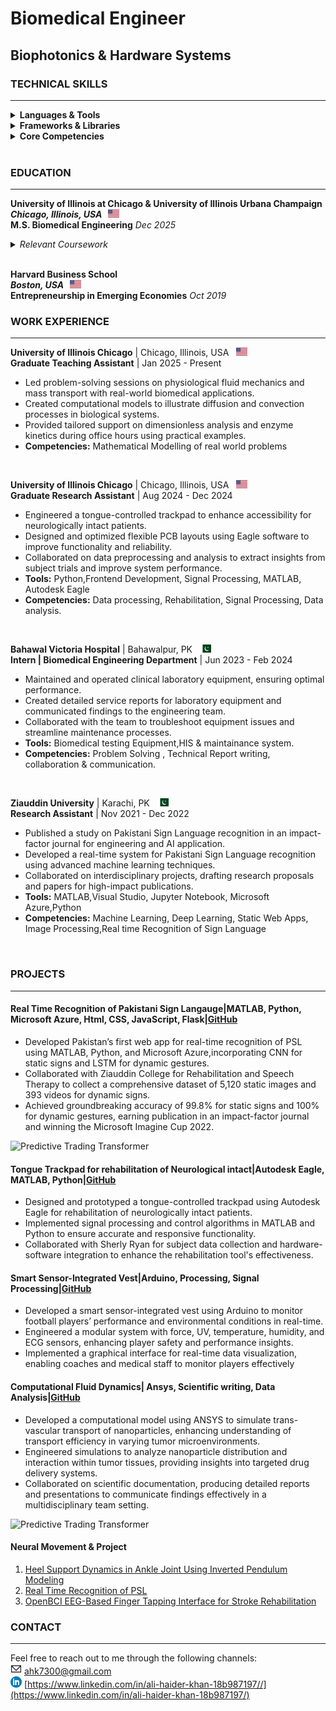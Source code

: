 # Biomedical Engineer
## Biophotonics & Hardware Systems 
### TECHNICAL SKILLS

---

<details>
  <summary><strong>Languages & Tools</strong></summary>
  <ul>
    <li><strong>Programming Languages:</strong>
      <ul>
        <li>Python</li>
        <li>C++</li>
        <li>CSS</li>
        <li>Javascript</li>
        <li>Java</li>
        <li>Html</li>
        <li>R</li>
      </ul>
    </li>
    <li><strong>Tools & Platforms:</strong>
      <ul>
        <li>MATLAB</li>
        <li>Visual Studio</li>
        <li>Tableau</li>
        <li>Jupyter Notebook</li>
        <li>Microsoft Azure</li>
        <li>Processing</li>
        <li>Arduino</li>
        <li>Autodesk Eagle</li>
        <li>Proteus Simulation</li>
      </ul>
    </li>
  </ul>
</details>

<details>
  <summary><strong>Frameworks & Libraries</strong></summary>
  <ul>
    <li>NumPy</li>
    <li>Pandas</li>
    <li>Matplotlib</li>
    <li>Scikit-learn</li>
    <li>Mediapipe</li>
    <li>Flask</li>
    <li>TensorFlow</li>
  </ul>
</details>

<details>
  <summary><strong>Core Competencies</strong></summary>
  <ul>
    <li>Data processing</li>
    <li>Visualization</li>
    <li>Machine Learning</li>
    <li>Deep Learning</li>
    <li>Hardware Designt</li>
    <li>PCB layout</li>
    <li>Biomedical Electronics</li>
  </ul>
</details>
<br>

### EDUCATION

---
**University of Illinois at Chicago & University of Illinois Urbana Champaign**  
***Chicago, Illinois, USA* &nbsp; <img src="assets/us.png" alt="US Flag" width="18" height="13">**  
**M.S. Biomedical Engineering** _Dec 2025_
<details>
  <summary><em>Relevant Coursework</em></summary>
  <ul>
    <li>Machine Learning</li>
    <li>Wearable assistive Technology</li>
    <li>Signal Procesing</li>
    <li>PCB Designing</li>
    <li>FDA & ISO Requirements</li>
  </ul>
</details>
<br>

**Harvard Business School**  
***Boston, USA* &nbsp; <img src="assets/us.png" alt="US Flag" width="18" height="13">**  
**Entrepreneurship in Emerging Economies** _Oct 2019_
<br>

### WORK EXPERIENCE

---
**University of Illinois Chicago** | Chicago, Illinois, USA &nbsp; <img src="assets/us.png" alt="US Flag" width="18" height="13">  
**Graduate Teaching Assistant** | Jan 2025 - Present  
- Led problem-solving sessions on physiological fluid mechanics and mass transport with real-world biomedical applications.
- Created computational models to illustrate diffusion and convection processes in biological systems.
- Provided tailored support on dimensionless analysis and enzyme kinetics during office hours using practical examples.
- **Competencies:** Mathematical Modelling of real world problems
<br>

**University of Illinois Chicago** | Chicago, Illinois, USA &nbsp; <img src="assets/us.png" alt="US Flag" width="18" height="13">  
**Graduate Research Assistant** | Aug 2024 - Dec 2024   
- Engineered a tongue-controlled trackpad to enhance accessibility for neurologically intact patients.
- Designed and optimized flexible PCB layouts using Eagle software to improve functionality and reliability.
- Collaborated on data preprocessing and analysis to extract insights from subject trials and improve system performance.
- **Tools:** Python,Frontend Development, Signal Processing, MATLAB, Autodesk Eagle
- **Competencies:** Data processing, Rehabilitation, Signal Processing, Data analysis.
<br>

**Bahawal Victoria Hospital** | Bahawalpur, PK &nbsp; <img src="assets/pk.png" alt="Pakistan Flag" width="18" height="13">  
**Intern | Biomedical Engineering Department** | Jun 2023 - Feb 2024
- Maintained and operated clinical laboratory equipment, ensuring optimal performance.
- Created detailed service reports for laboratory equipment and communicated findings to the engineering team.
- Collaborated with the team to troubleshoot equipment issues and streamline maintenance processes.
- **Tools:** Biomedical testing Equipment,HIS & maintainance system.
- **Competencies:** Problem Solving , Technical Report writing, collaboration & communication.
<br>

**Ziauddin University** | Karachi, PK &nbsp; <img src="assets/pk.png" alt="Pakistan Flag" width="18" height="13">  
**Research Assistant** | Nov 2021 - Dec 2022
- Published a study on Pakistani Sign Language recognition in an impact-factor journal for engineering and AI application.
- Developed a real-time system for Pakistani Sign Language recognition using advanced machine learning techniques.
- Collaborated on interdisciplinary projects, drafting research proposals and papers for high-impact publications.
- **Tools:** MATLAB,Visual Studio, Jupyter Notebook, Microsoft Azure,Python
- **Competencies:** Machine Learning, Deep Learning, Static Web Apps, Image Processing,Real time Recognition of Sign Language
<br>

### PROJECTS

---
#### Real Time Recognition of Pakistani Sign Langauge|MATLAB, Python, Microsoft Azure, Html, CSS, JavaScript, Flask|[GitHub](https://github.com/ahk7300/PSLapp)

- Developed Pakistan’s first web app for real-time recognition of PSL using MATLAB, Python, and Microsoft Azure,incorporating CNN for static signs and LSTM for dynamic gestures.
- Collaborated with Ziauddin College for Rehabilitation and Speech Therapy to collect a comprehensive dataset of 5,120
static images and 393 videos for dynamic signs.
- Achieved groundbreaking accuracy of 99.8% for static signs and 100% for dynamic gestures, earning publication in an impact-factor journal and winning the Microsoft Imagine Cup 2022.
  
<!-- Adding an image under the project -->
<img src="assets/RAG.png" alt="Predictive Trading Transformer" width="500">

#### Tongue Trackpad for rehabilitation of Neurological intact|Autodesk Eagle, MATLAB, Python|[GitHub](https://github.com/ahk7300)

- Designed and prototyped a tongue-controlled trackpad using Autodesk Eagle for rehabilitation of neurologically intact patients.
- Implemented signal processing and control algorithms in MATLAB and Python to ensure accurate and responsive functionality.
- Collaborated with Sherly Ryan for subject data collection and hardware-software integration to enhance the rehabilitation tool's effectiveness.

#### Smart Sensor-Integrated Vest|Arduino, Processing, Signal Processing|[GitHub](https://github.com/flipkuzma/Sport-Vest)

- Developed a smart sensor-integrated vest using Arduino to monitor football players’ performance and environmental conditions in real-time.
- Engineered a modular system with force, UV, temperature, humidity, and ECG sensors, enhancing player safety and performance insights.
- Implemented a graphical interface for real-time data visualization, enabling coaches and medical staff to monitor players effectively

#### Computational Fluid Dynamics| Ansys, Scientific writing, Data Analysis|[GitHub](https://github.com/ahk7300)

- Developed a computational model using ANSYS to simulate trans-vascular transport of nanoparticles, enhancing understanding of transport efficiency in varying tumor microenvironments.
- Engineered simulations to analyze nanoparticle distribution and interaction within tumor tissues, providing insights into targeted drug delivery systems.
- Collaborated on scientific documentation, producing detailed reports and presentations to communicate findings effectively in a multidisciplinary team setting.

<!-- Adding an image under the project -->
<img src="assets/blockhouse-trading.png" alt="Predictive Trading Transformer" width="500">

#### Neural Movement & Project
1. [Heel Support Dynamics in Ankle Joint Using Inverted Pendulum Modeling](https://github.com/ahk7300/heel-simulation-using-one-degree-of-freedom-Inverted-Pendulum-Model-)
2. [Real Time Recognition of PSL](https://github.com/ahk7300/PSLapp)
3. [OpenBCI EEG-Based Finger Tapping Interface for Stroke Rehabilitation](https://github.com/ahk7300/Finger-Tapping-EEG)


### CONTACT

---

Feel free to reach out to me through the following channels:  
**<img src="assets/email_logo.png" alt="US Flag" width="18" height="18">** [ahk7300@gmail.com](mailto:ahk7300@gmail.com)  
**<img src="assets/linkedin_logo.png" alt="US Flag" width="18" height="18">** [https://www.linkedin.com/in/ali-haider-khan-18b987197//](https://www.linkedin.com/in/ali-haider-khan-18b987197/)

